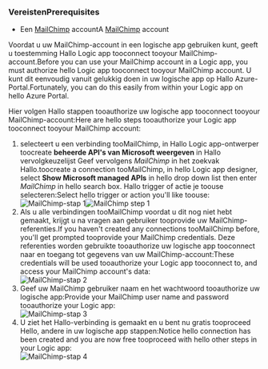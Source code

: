 ### <a name="prerequisites"></a><span data-ttu-id="39dbb-101">Vereisten</span><span class="sxs-lookup"><span data-stu-id="39dbb-101">Prerequisites</span></span>
* <span data-ttu-id="39dbb-102">Een [MailChimp](https://www.MailChimp.com/) account</span><span class="sxs-lookup"><span data-stu-id="39dbb-102">A [MailChimp](https://www.MailChimp.com/) account</span></span> 

<span data-ttu-id="39dbb-103">Voordat u uw MailChimp-account in een logische app gebruiken kunt, geeft u toestemming Hallo Logic app tooconnect tooyour MailChimp-account.</span><span class="sxs-lookup"><span data-stu-id="39dbb-103">Before you can use your MailChimp account in a Logic app, you must authorize hello Logic app tooconnect tooyour MailChimp account.</span></span> <span data-ttu-id="39dbb-104">U kunt dit eenvoudig vanuit gelukkig doen in uw logische app op Hallo Azure-Portal.</span><span class="sxs-lookup"><span data-stu-id="39dbb-104">Fortunately, you can do this easily from within your Logic app on hello Azure Portal.</span></span> 

<span data-ttu-id="39dbb-105">Hier volgen Hallo stappen tooauthorize uw logische app tooconnect tooyour MailChimp-account:</span><span class="sxs-lookup"><span data-stu-id="39dbb-105">Here are hello steps tooauthorize your Logic app tooconnect tooyour MailChimp account:</span></span>

1. <span data-ttu-id="39dbb-106">selecteert u een verbinding tooMailChimp, in Hallo Logic app-ontwerper toocreate **beheerde API's van Microsoft weergeven** in Hallo vervolgkeuzelijst Geef vervolgens *MailChimp* in het zoekvak Hallo.</span><span class="sxs-lookup"><span data-stu-id="39dbb-106">toocreate a connection tooMailChimp, in hello Logic app designer, select **Show Microsoft managed APIs** in hello drop down list then enter *MailChimp* in hello search box.</span></span> <span data-ttu-id="39dbb-107">Hallo trigger of actie je toouse selecteren:</span><span class="sxs-lookup"><span data-stu-id="39dbb-107">Select hello trigger or action you'll like toouse:</span></span>  
   <span data-ttu-id="39dbb-108">![MailChimp-stap 1](./media/connectors-create-api-mailchimp/mailchimp-1.png)</span><span class="sxs-lookup"><span data-stu-id="39dbb-108">![MailChimp step 1](./media/connectors-create-api-mailchimp/mailchimp-1.png)</span></span>
2. <span data-ttu-id="39dbb-109">Als u alle verbindingen tooMailChimp voordat u dit nog niet hebt gemaakt, krijgt u na vragen aan gebruiker tooprovide uw MailChimp-referenties.</span><span class="sxs-lookup"><span data-stu-id="39dbb-109">If you haven't created any connections tooMailChimp before, you'll get prompted tooprovide your MailChimp credentials.</span></span> <span data-ttu-id="39dbb-110">Deze referenties worden gebruikte tooauthorize uw logische app tooconnect naar en toegang tot gegevens van uw MailChimp-account:</span><span class="sxs-lookup"><span data-stu-id="39dbb-110">These credentials will be used tooauthorize your Logic app tooconnect to, and access your MailChimp account's data:</span></span>  
   ![MailChimp-stap 2](./media/connectors-create-api-mailchimp/mailchimp-2.png)
3. <span data-ttu-id="39dbb-112">Geef uw MailChimp gebruiker naam en het wachtwoord tooauthorize uw logische app:</span><span class="sxs-lookup"><span data-stu-id="39dbb-112">Provide your MailChimp user name and password tooauthorize your Logic app:</span></span>  
   ![MailChimp-stap 3](./media/connectors-create-api-mailchimp/mailchimp-3.png)   
4. <span data-ttu-id="39dbb-114">U ziet het Hallo-verbinding is gemaakt en u bent nu gratis tooproceed Hello, andere in uw logische app stappen:</span><span class="sxs-lookup"><span data-stu-id="39dbb-114">Notice hello connection has been created and you are now free tooproceed with hello other steps in your Logic app:</span></span>  
   ![MailChimp-stap 4](./media/connectors-create-api-mailchimp/mailchimp-4.png)

